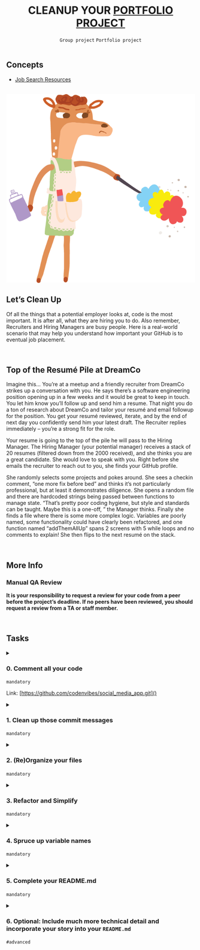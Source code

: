 <h1 align="center"><b>CLEANUP YOUR <a href="https://github.com/codenvibes/social_media_app.git">PORTFOLIO PROJECT</a></b></h1>
<div align="center"><code>Group project</code> <code>Portfolio project</code></div>

<br>

## Concepts
- [Job Search Resources](https://intranet.alxswe.com/concepts/100)

<br>

<img src="https://github.com/codenvibes/alx-portfolio_project/blob/master/cleanup%20your%20portfolio%20project/images/fa1eda41767146340b2f.gif">

<!-- <br>

## Background Context -->


<!-- <br>
<hr>
<h3><a href=>Notes</a></h3>
<hr> -->

<br>

## Let’s Clean Up
Of all the things that a potential employer looks at, code is the most important. It is after all, what they are hiring you to do. Also remember, Recruiters and Hiring Managers are busy people. Here is a real-world scenario that may help you understand how important your GitHub is to eventual job placement.


<br>

## Top of the Resumé Pile at DreamCo
Imagine this… You’re at a meetup and a friendly recruiter from DreamCo strikes up a conversation with you. He says there’s a software engineering position opening up in a few weeks and it would be great to keep in touch. You let him know you’ll follow up and send him a resume. That night you do a ton of research about DreamCo and tailor your resumé and email followup for the position. You get your resumé reviewed, iterate, and by the end of next day you confidently send him your latest draft. The Recruiter replies immediately – you’re a strong fit for the role.

Your resume is going to the top of the pile he will pass to the Hiring Manager. The Hiring Manager (your potential manager) receives a stack of 20 resumes (filtered down from the 2000 received), and she thinks you are a great candidate. She would love to speak with you. Right before she emails the recruiter to reach out to you, she finds your GitHub profile.

She randomly selects some projects and pokes around. She sees a checkin comment, “one more fix before bed” and thinks it’s not particularly professional, but at least it demonstrates diligence. She opens a random file and there are hardcoded strings being passed between functions to manage state. “That’s pretty poor coding hygiene, but style and standards can be taught. Maybe this is a one-off, ” the Manager thinks. Finally she finds a file where there is some more complex logic. Variables are poorly named, some functionality could have clearly been refactored, and one function named “addThemAllUp” spans 2 screens with 5 while loops and no comments to explain! She then flips to the next resumé on the stack.


<br>

## More Info
### Manual QA Review
**It is your responsibility to request a review for your code from a peer before the project’s deadline. If no peers have been reviewed, you should request a review from a TA or staff member.**

<br>

## Tasks
<details>
<summary>

### 0. Comment all your code
`mandatory`

Link: [https://github.com/codenvibes/social_media_app.git]()

</summary>

Go through and add comments to your code. The more, the better. If you’ve already done this, great! You have nothing more to do.

If you’re unclear about the standards for comments, look up what is expected. Here’s an [example from Digital Ocean](https://www.digitalocean.com/community/tutorials/how-to-write-comments-in-python-3) detailing the standard commenting practices for Python 3.

Provide a link to your Portfolio Project’s github URL

</details>

<details>
<summary>

### 1. Clean up those commit messages
`mandatory`

</summary>

Look through the history of your commits and view them from the perspective of a potential employer. Would you hire yourself? Are your commit messages clear and informative? Is there a way to edit a commit message on GitHub?

</details>

<details>
<summary>

### 2. (Re)Organize your files
`mandatory`

</summary>

Clean up and remove any files that serve no purpose. This includes temp files, unused libraries, pycache, etc.

</details>

<details>
<summary>

### 3. Refactor and Simplify
`mandatory`

</summary>

Are your functions/classes too big? Do they have too many responsibilities? Take time to refactor anything that may be unmanageable.

</details>

<details>
<summary>

### 4. Spruce up variable names
`mandatory`

</summary>

One letter variables for anything besides temporary counters are unhelpful. Take the time to go through and update variable names to conform to convention and be descriptive.

</details>

<details>
<summary>

### 5. Complete your README.md
`mandatory`

</summary>

The required task here is to improve your `README.md` to be complete. It should contain all standard aspects of a traditional `README.md` including:

- Project Name
- Introduction
    - Must include link to your deployed site, final project blog article, author(s) LinkedIn
- Installation
- Usage
- Contributing
- Related projects
- Licensing
A couple resources: * [What your code repository says about you](https://opensource.com/open-organization/17/1/repo-tells-a-story) * Here’s an [awesome list of READMEs](https://github.com/matiassingers/awesome-readme).

At least one screenshot of your app must be included.

</details>

<details>
<summary>

### 6. Optional: Include much more technical detail and incorporate your story into your `README.md`
`#advanced`

</summary>

Your portfolio project will **not** be the most technically impressive application that a recruiter or hiring manager sees. Bring context to the application by sharing your inspiration for creating this, or express the technical challenge you set out to solve. Be honest where you struggled and what you envision for a next-iteration. Add the emotion, the timeline, and a reminder of the human behind the keyboard so that your project is seen through the lens of “Wow, I’d like to work with a human who thinks like this!”

Pull from all your planning materials, your blog post, and project screenshots to create a `README.md` that stands out and tells the story of this project. This is a wonderful place to go into more technical depth than you did in your blog post. Really explain the details of the algorithm you chose, or the details of why you chose a specific solution. Add visuals (gifs, screenshots, emoji!) to bring the file to life!

Here are some examples of `README.md`‘s that tell a great story:

- [DeepFakes](https://github.com/deepfakes/faceswap)
- [WikiGraph](https://github.com/erabug/wikigraph)
- [Job Odyssey](https://github.com/christopherchoe/jobodyssey_hbtn)
- [ideadog](https://github.com/bdbaraban/ideadog)

</details>

